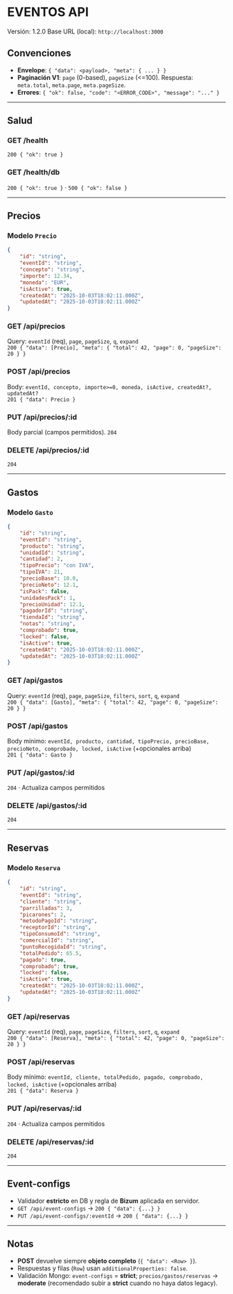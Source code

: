 # EVENTOS API

Versión: 1.2.0
Base URL (local): `http://localhost:3000`

## Convenciones

- **Envelope**: `{ "data": <payload>, "meta": { ... } }`
- **Paginación V1**: `page` (0-based), `pageSize` (<=100). Respuesta: `meta.total`, `meta.page`, `meta.pageSize`.
- **Errores**: `{ "ok": false, "code": "<ERROR_CODE>", "message": "..." }`

---

## Salud

### GET /health

`200 { "ok": true }`

### GET /health/db

`200 { "ok": true }` · `500 { "ok": false }`

---

## Precios

### Modelo `Precio`

```json
{
	"id": "string",
	"eventId": "string",
	"concepto": "string",
	"importe": 12.34,
	"moneda": "EUR",
	"isActive": true,
	"createdAt": "2025-10-03T18:02:11.000Z",
	"updatedAt": "2025-10-03T18:02:11.000Z"
}
```

### GET /api/precios

Query: `eventId` (req), `page`, `pageSize`, `q`, `expand`  
`200 { "data": [Precio], "meta": { "total": 42, "page": 0, "pageSize": 20 } }`

### POST /api/precios

Body: `eventId, concepto, importe>=0, moneda, isActive, createdAt?, updatedAt?`  
`201 { "data": Precio }`

### PUT /api/precios/:id

Body parcial (campos permitidos). `204`

### DELETE /api/precios/:id

`204`

---

## Gastos

### Modelo `Gasto`

```json
{
	"id": "string",
	"eventId": "string",
	"producto": "string",
	"unidadId": "string",
	"cantidad": 2,
	"tipoPrecio": "con IVA",
	"tipoIVA": 21,
	"precioBase": 10.0,
	"precioNeto": 12.1,
	"isPack": false,
	"unidadesPack": 1,
	"precioUnidad": 12.1,
	"pagadorId": "string",
	"tiendaId": "string",
	"notas": "string",
	"comprobado": true,
	"locked": false,
	"isActive": true,
	"createdAt": "2025-10-03T18:02:11.000Z",
	"updatedAt": "2025-10-03T18:02:11.000Z"
}
```

### GET /api/gastos

Query: `eventId` (req), `page`, `pageSize`, `filters`, `sort`, `q`, `expand`  
`200 { "data": [Gasto], "meta": { "total": 42, "page": 0, "pageSize": 20 } }`

### POST /api/gastos

Body mínimo: `eventId, producto, cantidad, tipoPrecio, precioBase, precioNeto, comprobado, locked, isActive` (+opcionales arriba)  
`201 { "data": Gasto }`

### PUT /api/gastos/:id

`204` · Actualiza campos permitidos

### DELETE /api/gastos/:id

`204`

---

## Reservas

### Modelo `Reserva`

```json
{
	"id": "string",
	"eventId": "string",
	"cliente": "string",
	"parrilladas": 3,
	"picarones": 2,
	"metodoPagoId": "string",
	"receptorId": "string",
	"tipoConsumoId": "string",
	"comercialId": "string",
	"puntoRecogidaId": "string",
	"totalPedido": 65.5,
	"pagado": true,
	"comprobado": true,
	"locked": false,
	"isActive": true,
	"createdAt": "2025-10-03T18:02:11.000Z",
	"updatedAt": "2025-10-03T18:02:11.000Z"
}
```

### GET /api/reservas

Query: `eventId` (req), `page`, `pageSize`, `filters`, `sort`, `q`, `expand`  
`200 { "data": [Reserva], "meta": { "total": 42, "page": 0, "pageSize": 20 } }`

### POST /api/reservas

Body mínimo: `eventId, cliente, totalPedido, pagado, comprobado, locked, isActive` (+opcionales arriba)  
`201 { "data": Reserva }`

### PUT /api/reservas/:id

`204` · Actualiza campos permitidos

### DELETE /api/reservas/:id

`204`

---

## Event-configs

- Validador **estricto** en DB y regla de **Bizum** aplicada en servidor.
- `GET /api/event-configs` → `200 { "data": {...} }`
- `PUT /api/event-configs/:eventId` → `200 { "data": {...} }`

---

## Notas

- **POST** devuelve siempre **objeto completo** (`{ "data": <Row> }`).
- Respuestas y filas (`Row`) usan `additionalProperties: false`.
- Validación Mongo: `event-configs` = **strict**; `precios/gastos/reservas` → **moderate** (recomendado subir a **strict** cuando no haya datos legacy).

